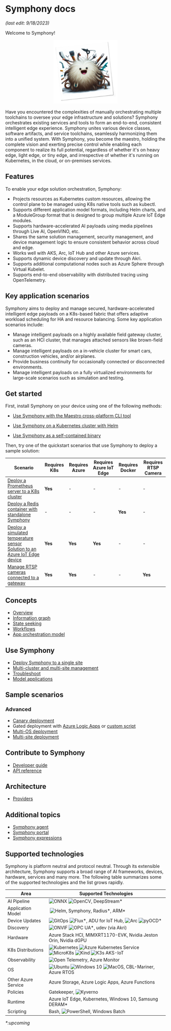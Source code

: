 # Symphony docs

_(last edit: 9/18/2023)_

Welcome to Symphony!

<div align="center">
  <img src="./symphony-book/images/symphony.png" alt="Symphony" width="200" height="200">
</div>

Have you encountered the complexities of manually orchestrating multiple toolchains to oversee your edge infrastructure and solutions? Symphony orchestrates existing services and tools to form an end-to-end, consistent intelligent edge experience. Symphony unites various device classes, software artifacts, and service toolchains, seamlessly harmonizing them into a unified system. With Symphony, you become the maestro, holding the complete vision and exerting precise control while enabling each component to realize its full potential, regardless of whether it's on heavy edge, light edge, or tiny edge, and irrespective of whether it's running on Kubernetes, in the cloud, or on-premises services.

## Features

To enable your edge solution orchestration, Symphony:

* Projects resources as Kubernetes custom resources, allowing the control plane to be managed using K8s native tools such as kubectl.
* Supports different application model formats, including Helm charts, and a ModuleGroup format that is designed to group multiple Azure IoT Edge modules.
* Supports hardware-accelerated AI payloads using media pipelines through Live AI, OpenVINO, etc.
* Shares the same solution management, security management, and device management logic to ensure consistent behavior across cloud and edge.
* Works well with AKS, Arc, IoT Hub and other Azure services.
* Supports dynamic device discovery and update through Akri.
* Supports additional computational nodes such as Azure Sphere through Virtual Kubelet.
* Supports end-to-end observability with distributed tracing using OpenTelemetry.

## Key application scenarios

Symphony aims to deploy and manage secured, hardware-accelerated intelligent edge payloads on a K8s-based fabric that offers adaptive workload scheduling for HA and resource balancing. Some key application scenarios include:

* Manage intelligent payloads on a highly available field gateway cluster, such as an HCI cluster, that manages attached sensors like brown-field cameras.
* Manage intelligent payloads on a in-vehicle cluster for smart cars, construction vehicles, and/or airplanes.
* Provide business continuity for occasionally connected or disconnected environments.
* Manage intelligent payloads on a fully virtualized environments for large-scale scenarios such as simulation and testing.

## Get started

First, install Symphony on your device using one of the following methods:

* [Use Symphony with the Maestro cross-platform CLI tool](./symphony-book/get-started/quick_start_maestro.md)

* [Use Symphony on a Kubernetes cluster with Helm](./symphony-book/get-started/quick_start_helm.md)

* [Use Symphony as a self-contained binary](./symphony-book/get-started/quick_start_binary.md)

Then, try one of the quickstart scenarios that use Symphony to deploy a sample solution:

| Scenario | Requires K8s | Requires Azure | Requires Azure IoT Edge| Requires Docker | Requires RTSP Camera |
|--------|--------|--------|--------|--------|--------|
| [Deploy a Prometheus server to a K8s cluster](./symphony-book/get-started/deploy_prometheus_k8s.md) | **Yes** | - | - | - | - |
| [Deploy a Redis container with standalone Symphony](./symphony-book/get-started/deploy_redis_no_k8s.md)| - | - | - | **Yes** | - |
| [Deploy a simulated temperature sensor Solution to an Azure IoT Edge device](./symphony-book/get-started/deploy_solution_to_azure_iot_edge.md) | **Yes** | **Yes** | **Yes** | - | - |
| [Manage RTSP cameras connected to a gateway](./symphony-book/get-started/manage_rtsp_cameras.md) | **Yes** | **Yes** | - | - | **Yes** |

## Concepts

* [Overview](./symphony-book/concepts/_overview.md)
* [Information graph](./symphony-book/concepts/information_graph.md)
* [State seeking](./symphony-book/concepts/state_seeking.md)
* [Workflows](./symphony-book/concepts/workflows.md)
* [App orchestration model](./symphony-book/concepts/orchestration_model.md)

## Use Symphony

* [Deploy Symphony to a single site](./symphony-book/build_deployment/deploy.md)
* [Multi-cluster and multi-site management](./symphony-book/multi-site/_overview.md)
* [Troubleshoot](./symphony-book/dev-guide/troubleshoot.md)
* [Model applications](./symphony-book/concepts/unified-object-model/solution.md)

## Sample scenarios

### Advanced
* [Canary deployment](./symphony-book/scenarios/canary-deployment.md)
* Gated deployment with [Azure Logic Apps](./symphony-book/scenarios/gated-deployment-logic-app.md) or [custom script](./symphony-book/scenarios/gated-deployment-script.md)
* [Multi-OS deployment](./symphony-book/scenarios/multi-os.md)
* [Multi-site deployment](./symphony-book/scenarios/multisite-deployment.md)

## Contribute to Symphony

* [Developer guide](./symphony-book/dev-guide/_overview.md)
* [API reference](./symphony-book/api/_overview.md)

## Architecture

* [Providers](./symphony-book/providers/_overview.md)
## Additional topics

* [Symphony agent](./symphony-book/agent/_overview.md)
* [Symphony portal](./symphony-book/portals/_overview.md)
* [Symphony expressions](./symphony-book/concepts/unified-object-model/property-expressions.md)

## Supported technologies

Symphony is platform neutral and protocol neutral. Through its extensible architecture, Symphony supports a broad range of AI frameworks, devices, hardware, services and many more. The following table summarizes some of the supported technologies and the list grows rapidly.

| Area | Supported Technologies |
|--------|--------|
| AI Pipeline | ![ONNX](./symphony-book/images/onnx.png) ![OpenCV](./symphony-book/images/opencv.png), DeepStream* |
| Application Model | ![Helm](./symphony-book/images/helm.png), Symphony, Radius*, ARM* |
| Device Updates | ![GitOps](./symphony-book/images/gitops.png) ![Flux](./symphony-book/images/flux.png)\*, ADU for IoT Hub, ![Arc](./symphony-book/images/arc.png) ![pyOCD](./symphony-book/images/pyocd.png)\*|
| Discovery | ![ONVIF](./symphony-book/images/onvif.png) ![OPC UA](./symphony-book/images/opcua.png)\*, udev (via Akri) |
| Hardware | Azure Stack HCI, MIMXRT1170-EVK, Nvidia Jeston Orin, Nvidia dGPU |
| K8s Distributions | ![Kubernetes](./symphony-book/images/k8s.png) ![Azure Kubernetes Service](./symphony-book/images/aks.png) ![MicroK8s](./symphony-book/images/microk8s.png) ![Kind](./symphony-book/images/kind.png) ![K3s](./symphony-book/images/k3s.png) AKS-IoT |
| Observability | ![Open Telemetry](./symphony-book/images/open-telemetry.png), Azure Monitor |
| OS | ![Ubuntu](./symphony-book/images/ubuntu.png) ![Windows 10](./symphony-book/images/windows.png) ![MacOS](./symphony-book/images/macos.png), CBL-Mariner, Azure RTOS |
| Other Azure Service | Azure Storage, Azure Logic Apps, Azure Functions |
| Policies | Gatekeeper, ![Kyverno](./symphony-book/images/kyverno.png) |
| Runtime | Azure IoT Edge, Kubernetes, Windows 10, Samsung DERAM* |
| Scripting | Bash, ![PowerShell](./symphony-book/images/powershell.png), Windows Batch |

_*:upcoming_